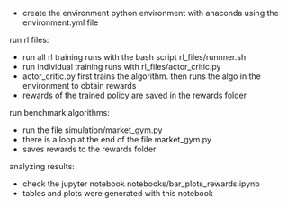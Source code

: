
- create the environment python environment with anaconda using the environment.yml file 

run rl files:
- run all rl training runs with the bash script rl_files/runnner.sh 
- run individual training runs with rl_files/actor_critic.py
- actor_critic.py first trains the algorithm. then runs the algo in the environment to obtain rewards
- rewards of the trained policy are saved in the rewards folder 

run benchmark algorithms:
- run the file simulation/market_gym.py 
- there is a loop at the end of the file market_gym.py
- saves rewards to the rewards folder 

analyzing results:
- check the jupyter notebook notebooks/bar_plots_rewards.ipynb
- tables and plots were generated with this notebook 


